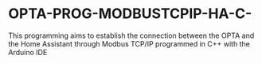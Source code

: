 # OPTA-PROG-MODBUSTCPIP-HA-C-
This programming aims to establish the connection between the OPTA and the Home Assistant through Modbus TCP/IP programmed in C++ with the Arduino IDE
